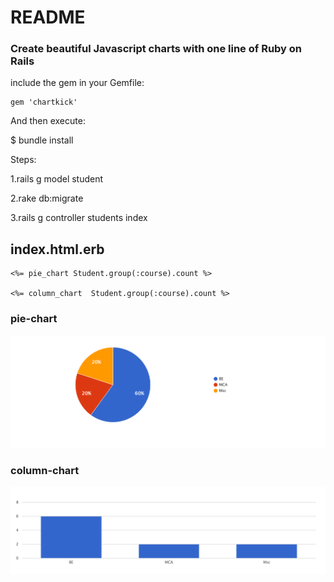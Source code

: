 # README

### Create beautiful Javascript charts with one line of Ruby on Rails

include the gem in your Gemfile:

<body>

    gem 'chartkick'
    
</body>


And then execute:


<body>


   $ bundle install
   
   
</body>


Steps:

1.rails g model student

2.rake db:migrate

3.rails g controller students index


## index.html.erb


<body>

	<%= pie_chart Student.group(:course).count %>
	
	<%= column_chart  Student.group(:course).count %>
	
	
</body>

### pie-chart

![Alt text](https://github.com/ameerjmc/rails-chart/blob/master/public/pie_chart.png "pie_chart")

### column-chart

![Alt text](https://github.com/ameerjmc/rails-chart/blob/master/public/column_chart.png "column_chart")


	





